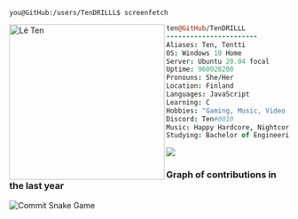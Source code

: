 ```console
you@GitHub:/users/TenDRILLL$ screenfetch
```
<div id="screenfetch">
<img align="left" src="https://i.imgur.com/N7AKfi0.png" alt="Lé Ten" width="280" /> 

```coffee
ten@GitHub/TenDRILLL
-----------------------
Aliases: Ten, Tentti
OS: Windows 10 Home
Server: Ubuntu 20.04 focal
Uptime: 960028200
Pronouns: She/Her
Location: Finland
Languages: JavaScript
Learning: C
Hobbies: "Gaming, Music, Video Edits, Programming"
Discord: Ten#0010
Music: Happy Hardcore, Nightcore, Rock, Metal
Studying: Bachelor of Engineering, Information and Communication Technologies
```
![](https://github-readme-stats.vercel.app/api?username=TenDRILLL&count_private=true&show_icons=true&hide_border=true&hide_title=true&hide_rank=true&theme=gruvbox)
</div>


### Graph of contributions in the last year
![Commit Snake Game](https://raw.githubusercontent.com/TenDRILLL/TenDRILLL/output/github-contribution-grid-snake.svg)
